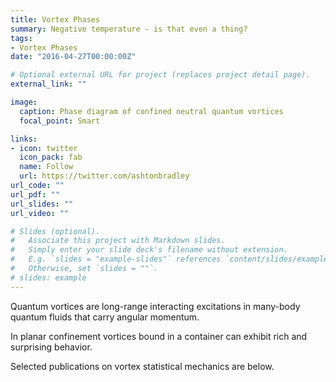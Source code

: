 ```yaml
---
title: Vortex Phases
summary: Negative temperature - is that even a thing? 
tags:
- Vortex Phases
date: "2016-04-27T00:00:00Z"

# Optional external URL for project (replaces project detail page).
external_link: ""

image:
  caption: Phase diagram of confined neutral quantum vortices
  focal_point: Smart

links:
- icon: twitter
  icon_pack: fab
  name: Follow
  url: https://twitter.com/ashtonbradley
url_code: ""
url_pdf: ""
url_slides: ""
url_video: ""

# Slides (optional).
#   Associate this project with Markdown slides.
#   Simply enter your slide deck's filename without extension.
#   E.g. `slides = "example-slides"` references `content/slides/example-slides.md`.
#   Otherwise, set `slides = ""`.
# slides: example
---
```


Quantum vortices are long-range interacting excitations in many-body quantum fluids that carry angular momentum. 

In planar confinement vortices bound in a container can exhibit rich and surprising behavior. 

Selected publications on vortex statistical mechanics are below.